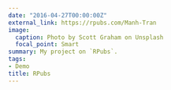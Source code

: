 ```yaml
---
date: "2016-04-27T00:00:00Z"
external_link: https://rpubs.com/Manh-Tran
image:
  caption: Photo by Scott Graham on Unsplash
  focal_point: Smart
summary: My project on `RPubs`.
tags:
- Demo
title: RPubs
---
```


